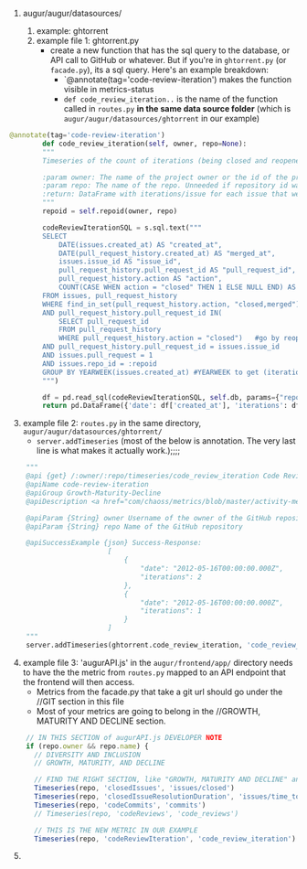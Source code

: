 
1. augur/augur/datasources/<directory for data source>
	1. example: ghtorrent
	2. example file 1: ghtorrent.py
		- create a new function that has the sql query to the database, or API call to GitHub or whatever. But if you're in `ghtorrent.py` (or `facade.py`), its a sql query. Here's an example breakdown: 
            - `@annotate(tag='code-review-iteration') makes the function visible in metrics-status
            - `def code_review_iteration..` is the name of the function called in `routes.py` **in the same data source folder** (which is `augur/augur/datasources/ghtorrent` in our example)

```python 
@annotate(tag='code-review-iteration')
        def code_review_iteration(self, owner, repo=None):
        """
        Timeseries of the count of iterations (being closed and reopened) that a merge request (code review) goes through until it is finally merged

        :param owner: The name of the project owner or the id of the project in the projects table of the project in the projects table. Use repoid() to get this.
        :param repo: The name of the repo. Unneeded if repository id was passed as owner.
        :return: DataFrame with iterations/issue for each issue that week
        """
        repoid = self.repoid(owner, repo)

        codeReviewIterationSQL = s.sql.text("""
        SELECT
            DATE(issues.created_at) AS "created_at",
            DATE(pull_request_history.created_at) AS "merged_at",
            issues.issue_id AS "issue_id",
            pull_request_history.pull_request_id AS "pull_request_id",
            pull_request_history.action AS "action",
            COUNT(CASE WHEN action = "closed" THEN 1 ELSE NULL END) AS "iterations"
        FROM issues, pull_request_history
        WHERE find_in_set(pull_request_history.action, "closed,merged")>0
        AND pull_request_history.pull_request_id IN(
            SELECT pull_request_id
            FROM pull_request_history
            WHERE pull_request_history.action = "closed")   #go by reopened or closed??? (min: completed 1 iteration and has started another OR min: completed 1 iteration)
        AND pull_request_history.pull_request_id = issues.issue_id
        AND issues.pull_request = 1
        AND issues.repo_id = :repoid
        GROUP BY YEARWEEK(issues.created_at) #YEARWEEK to get (iterations (all PRs in repo) / week) instead of (iterations / PR)?
        """)

        df = pd.read_sql(codeReviewIterationSQL, self.db, params={"repoid": str(repoid)})
        return pd.DataFrame({'date': df['created_at'], 'iterations': df['iterations']})
```


3. example file 2: `routes.py` in the same directory, `augur/augur/datasources/ghtorrent/`
    - `server.addTimeseries` (most of the below is annotation. The very last line is what makes it actually work.);;;;

```python
    """
    @api {get} /:owner/:repo/timeseries/code_review_iteration Code Review Iteration
    @apiName code-review-iteration
    @apiGroup Growth-Maturity-Decline
    @apiDescription <a href="com/chaoss/metrics/blob/master/activity-metrics/code-review-iteration.md">CHAOSS Metric Definition</a>. Source: <a href="http://ghtorrent.org/">GHTorrent</a>

    @apiParam {String} owner Username of the owner of the GitHub repository
    @apiParam {String} repo Name of the GitHub repository

    @apiSuccessExample {json} Success-Response:
                        [
                            {
                                "date": "2012-05-16T00:00:00.000Z",
                                "iterations": 2
                            },
                            {
                                "date": "2012-05-16T00:00:00.000Z",
                                "iterations": 1
                            }
                        ]
    """
    server.addTimeseries(ghtorrent.code_review_iteration, 'code_review_iteration')

```

4. example file 3: 'augurAPI.js' in the `augur/frontend/app/` directory needs to have the the metric from `routes.py` mapped to an API endpoint that the frontend will then access. 
    - Metrics from the facade.py that take a git url should go under the //GIT section in this file
    - Most of your metrics are going to belong in the //GROWTH, MATURITY AND DECLINE section. 
```javascript
    // IN THIS SECTION of augurAPI.js DEVELOPER NOTE
    if (repo.owner && repo.name) {
      // DIVERSITY AND INCLUSION
      // GROWTH, MATURITY, AND DECLINE

      // FIND THE RIGHT SECTION, like "GROWTH, MATURITY AND DECLINE" and ADD YOUR code
      Timeseries(repo, 'closedIssues', 'issues/closed')
      Timeseries(repo, 'closedIssueResolutionDuration', 'issues/time_to_close')
      Timeseries(repo, 'codeCommits', 'commits')
      // Timeseries(repo, 'codeReviews', 'code_reviews')

      // THIS IS THE NEW METRIC IN OUR EXAMPLE
      Timeseries(repo, 'codeReviewIteration', 'code_review_iteration')
```
5. 